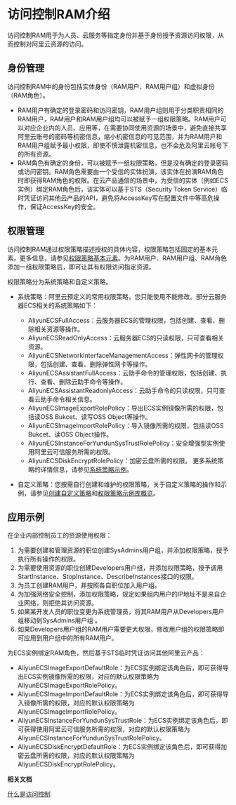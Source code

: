 # 访问控制RAM介绍

访问控制RAM用于为人员、云服务等指定身份并基于身份授予资源访问权限，从而控制对阿里云资源的访问。

## 身份管理

访问控制RAM中的身份包括实体身份（RAM用户、RAM用户组）和虚拟身份（RAM角色）。

-   RAM用户有确定的登录密码和访问密钥，RAM用户组则用于分类职责相同的RAM用户，RAM用户和RAM用户组均可以被赋予一组权限策略。RAM用户可以对应企业内的人员、应用等，在需要协同使用资源的场景中，避免直接共享阿里云账号的密码等机密信息，缩小机密信息的可见范围，并为RAM用户和RAM用户组赋予最小权限，即使不慎泄露机密信息，也不会危及阿里云账号下的所有资源。
-   RAM角色有确定的身份，可以被赋予一组权限策略，但是没有确定的登录密码或访问密钥。RAM角色需要由一个受信的实体扮演，该实体在扮演RAM角色时即获得RAM角色的权限。在云产品通信的场景中，为受信的实体（例如ECS实例）绑定RAM角色后，该实体可以基于STS（Security Token Service）临时凭证访问其他云产品的API，避免将AccessKey写在配置文件中等高危操作，保证AccessKey的安全。

## 权限管理

访问控制RAM通过权限策略描述授权的具体内容，权限策略包括固定的基本元素，更多信息，请参见[权限策略基本元素](/intl.zh-CN/权限策略管理/权限策略语言/权限策略基本元素.md)。为RAM用户、RAM用户组、RAM角色添加一组权限策略后，即可让其有权限访问指定资源。

权限策略分为系统策略和自定义策略。

-   系统策略：阿里云预定义的常用权限策略，您只能使用不能修改。部分云服务器ECS相关的系统策略如下：

    -   AliyunECSFullAccess：云服务器ECS的管理权限，包括创建、查看、删除相关资源等操作。
    -   AliyunECSReadOnlyAccess：云服务器ECS的只读权限，只可查看相关资源。
    -   AliyunECSNetworkInterfaceManagementAccess：弹性网卡的管理权限，包括创建、查看、删除弹性网卡等操作。
    -   AliyunECSAssistantFullAccess：云助手命令的管理权限，包括创建、执行、查看、删除云助手命令等操作。
    -   AliyunECSAssistantReadonlyAccess：云助手命令的只读权限，只可查看云助手命令相关信息。
    -   AliyunECSImageExportRolePolicy：导出ECS实例镜像所需的权限，包括读OSS Bukcet、读写OSS Object等操作。
    -   AliyunECSImageImportRolePolicy：导入镜像所需的权限，包括读OSS Bukcet、读OSS Object操作。
    -   AliyunECSInstanceForYundunSysTrustRolePolicy：安全增强型实例使用阿里云可信服务所需的权限。
    -   AliyunECSDiskEncryptRolePolicy：加密云盘所需的权限。
    更多系统策略的详情信息，请参见[系统策略示例]()。

-   自定义策略：您按需自行创建和维护的权限策略，关于自定义策略的操作和示例，请参见[创建自定义策略](/intl.zh-CN/权限策略管理/自定义策略/创建自定义策略.md)和[权限策略示例库概览](/intl.zh-CN/权限策略管理/权限策略示例库/权限策略示例库概览.md)。

## 应用示例

在企业内部控制员工的资源使用权限：

1.  为需要创建和管理资源的职位创建SysAdmins用户组，并添加权限策略，授予执行所有操作的权限。
2.  为需要使用资源的职位创建Developers用户组，并添加权限策略，授予调用StartInstance、StopInstance、DescribeInstances接口的权限。
3.  为员工创建RAM用户，并按照各自职位加入用户组。
4.  为加强网络安全控制，添加权限策略，规定如果组内用户的IP地址不是来自企业网络，则拒绝其访问资源。
5.  如果某开发人员的职位变更为系统管理员，将其RAM用户从Developers用户组移动到SysAdmins用户组 。
6.  如果Developers用户组的RAM用户需要更大权限，修改用户组的权限策略即可应用到用户组中的所有RAM用户。

为ECS实例绑定RAM角色，然后基于STS临时凭证访问其他阿里云产品：

-   AliyunECSImageExportDefaultRole：为ECS实例绑定该角色后，即可获得导出ECS实例镜像所需的权限，对应的默认权限策略为AliyunECSImageExportRolePolicy。
-   AliyunECSImageImportDefaultRole：为ECS实例绑定该角色后，即可获得导入镜像所需的权限，对应的默认权限策略为AliyunECSImageImportRolePolicy。
-   AliyunECSInstanceForYundunSysTrustRole：为ECS实例绑定该角色后，即可获得使用阿里云可信服务所需的权限，对应的默认权限策略为AliyunECSInstanceForYundunSysTrustRolePolicy。
-   AliyunECSDiskEncryptDefaultRole：为ECS实例绑定该角色后，即可获得加密云盘所需的权限，对应的默认权限策略为AliyunECSDiskEncryptRolePolicy。

**相关文档**  


[什么是访问控制](/intl.zh-CN/产品简介/什么是访问控制.md)

